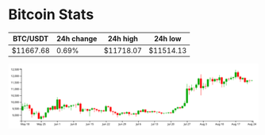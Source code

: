 # Bitcoin Stats

BTC/USDT|24h change|24h high|24h low|
|---|---|---|---|
|$11667.68|0.69%|$11718.07|$11514.13|

<img src="./chart.svg">
